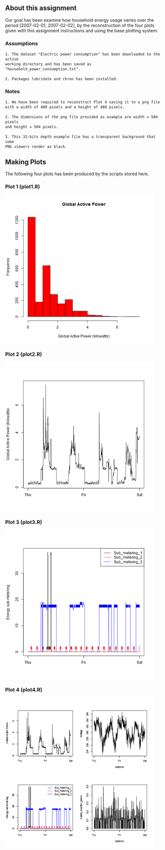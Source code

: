 ## About this assignment

 Our goal has been examine how household energy usage varies over the period [2007-02-01, 2007-02-02], 
 by the reconstruction of the four plots given with this assignment instructions and using the base plotting system.
 
### Assumptions
 
    1. The dataset "Electric power consumption" has been downloaded to the active 
    working directory and has been saved as "household_power_consumption.txt".
    
    2. Packages lubridate and chron has been installed.

### Notes
    1. We have been required to reconstruct Plot 4 saving it to a png file 
    with a width of 480 pixels and a height of 480 pixels.
    
    2. The dimensions of the png file provided as example are width = 504 pixels 
    and height = 504 pixels.
    
    3. This 32-bits depth example file has a transparent background that some
    PNG viewers render as black.


## Making Plots
   The following four plots has been produced by the scripts stored here.
   
### Plot 1 (plot1.R)


![plot of chunk unnamed-chunk-2](plot1.png) 


### Plot 2 (plot2.R)

![plot of chunk unnamed-chunk-3](plot2.png) 


### Plot 3 (plot3.R)

![plot of chunk unnamed-chunk-4](plot3.png) 


### Plot 4 (plot4.R)

![plot of chunk unnamed-chunk-5](plot4.png) 

